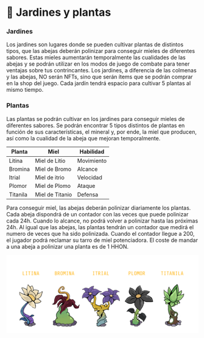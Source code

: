 # 🏡 Jardines y plantas

### Jardines

Los jardines son lugares donde se pueden cultivar plantas de distintos tipos, que las abejas deberán polinizar para conseguir mieles de diferentes sabores. Estas mieles aumentarán temporalmente las cualidades de las abejas y se podrán utilizar en los modos de juego de combate para tener ventajas sobre tus contrincantes. Los jardines, a diferencia de las colmenas y las abejas, NO serán NFTs, sino que serán ítems que se podrán comprar en la shop del juego. Cada jardín tendrá espacio para cultivar 5 plantas al mismo tiempo.

### Plantas

Las plantas se podrán cultivar en los jardines para conseguir mieles de diferentes sabores. Se podrán encontrar 5 tipos distintos de plantas en función de sus características, el mineral y, por ende, la miel que producen, así como la cualidad de la abeja que mejoran temporalmente.

| Planta   | Miel            | Habilidad  |
| -------- | --------------- | ---------- |
| Litina   | Miel de Litio   | Movimiento |
| Bromina  | Miel de Bromo   | Alcance    |
| Itrial   | Miel de itrio   | Velocidad  |
| Plomor   | Miel de Plomo   | Ataque     |
| Titanila | Miel de Titanio | Defensa    |

Para conseguir miel, las abejas deberán polinizar diariamente los plantas. Cada abeja dispondrá de un contador con las veces que puede polinizar cada 24h. Cuando lo alcance, no podrá volver a polinizar hasta las próximas 24h. Al igual que las abejas, las plantas tendrán un contador que medirá el numero de veces que ha sido polinizada. Cuando el contador llegue a 200, el jugador podrá reclamar su tarro de miel potenciadora. El coste de mandar a una abeja a polinizar una planta es de 1 HHON.

![](<../../../.gitbook/assets/Plantas Esp Sin Fondo (1).png>)

